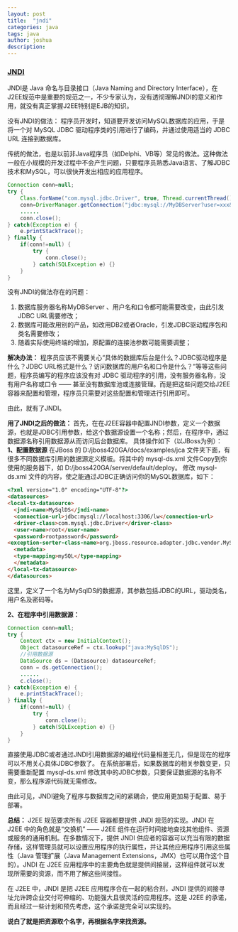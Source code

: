 ```yaml
---
layout: post
title:  "jndi"
categories: java
tags: java
author: joshua
description: 
---
```


### [JNDI](https://blog.csdn.net/wn084/article/details/80729230)

JNDI是 Java 命名与目录接口（Java Naming and Directory Interface），在J2EE规范中是重要的规范之一，不少专家认为，没有透彻理解JNDI的意义和作用，就没有真正掌握J2EE特别是EJB的知识。

没有JNDI的做法：
程序员开发时，知道要开发访问MySQL数据库的应用，于是将一个对 MySQL JDBC 驱动程序类的引用进行了编码，并通过使用适当的 JDBC URL 连接到数据库。

传统的做法，也是以前非Java程序员（如Delphi、VB等）常见的做法。这种做法一般在小规模的开发过程中不会产生问题，只要程序员熟悉Java语言、了解JDBC技术和MySQL，可以很快开发出相应的应用程序。

```java
Connection conn=null; 
try { 
	Class.forName("com.mysql.jdbc.Driver", true, Thread.currentThread().getContextClassLoader()); 
	conn=DriverManager.getConnection("jdbc:mysql://MyDBServer?user=xxx&password=xxx"); 
	...... 
	conn.close(); 
} catch(Exception e) { 
	e.printStackTrace(); 
} finally { 
	if(conn!=null) { 
		try { 
			conn.close(); 
		} catch(SQLException e) {} 
	}
}
```

没有JNDI的做法存在的问题：

1. 数据库服务器名称MyDBServer 、用户名和口令都可能需要改变，由此引发JDBC URL需要修改；
2. 数据库可能改用别的产品，如改用DB2或者Oracle，引发JDBC驱动程序包和类名需要修改；
3. 随着实际使用终端的增加，原配置的连接池参数可能需要调整；

**解决办法：**
程序员应该不需要关心“具体的数据库后台是什么？JDBC驱动程序是什么？JDBC URL格式是什么？访问数据库的用户名和口令是什么？”等等这些问题，程序员编写的程序应该没有对 JDBC 驱动程序的引用，没有服务器名称，没有用户名称或口令 —— 甚至没有数据库池或连接管理。而是把这些问题交给J2EE容器来配置和管理，程序员只需要对这些配置和管理进行引用即可。

由此，就有了JNDI。

**用了JNDI之后的做法：**
首先，在在J2EE容器中配置JNDI参数，定义一个数据源，也就是JDBC引用参数，给这个数据源设置一个名称；然后，在程序中，通过数据源名称引用数据源从而访问后台数据库。
具体操作如下（以JBoss为例）：
**1、配置数据源**
在JBoss 的 D:/jboss420GA/docs/examples/jca 文件夹下面，有很多不同数据库引用的数据源定义模板。将其中的 mysql-ds.xml 文件Copy到你使用的服务器下，如 D:/jboss420GA/server/default/deploy。
修改 mysql-ds.xml 文件的内容，使之能通过JDBC正确访问你的MySQL数据库，如下：

```html
<?xml version="1.0" encoding="UTF-8"?>
<datasources>
<local-tx-datasource>
  <jndi-name>MySqlDS</jndi-name>
  <connection-url>jdbc:mysql://localhost:3306/lw</connection-url>
  <driver-class>com.mysql.jdbc.Driver</driver-class>
  <user-name>root</user-name>
  <password>rootpassword</password>
<exception-sorter-class-name>org.jboss.resource.adapter.jdbc.vendor.MySQLExceptionSorter</exception-sorter-class-name>
  <metadata>
  <type-mapping>mySQL</type-mapping>
  </metadata>
</local-tx-datasource>
</datasources>
```


这里，定义了一个名为MySqlDS的数据源，其参数包括JDBC的URL，驱动类名，用户名及密码等。

**2、在程序中引用数据源：**

```java
Connection conn=null; 
try { 
	Context ctx = new InitialContext(); 
	Object datasourceRef = ctx.lookup("java:MySqlDS"); 
	//引用数据源 
	DataSource ds = (Datasource) datasourceRef; 
	conn = ds.getConnection(); 
	...... 
	c.close(); 
} catch(Exception e) { 
	e.printStackTrace(); 
} finally { 
	if(conn!=null) { 
		try { 
			conn.close(); 
		} catch(SQLException e) {} 
	} 
}
```

直接使用JDBC或者通过JNDI引用数据源的编程代码量相差无几，但是现在的程序可以不用关心具体JDBC参数了。
在系统部署后，如果数据库的相关参数变更，只需要重新配置 mysql-ds.xml 修改其中的JDBC参数，只要保证数据源的名称不变，那么程序源代码就无需修改。

由此可见，JNDI避免了程序与数据库之间的紧耦合，使应用更加易于配置、易于部署。


**总结：**
J2EE 规范要求所有 J2EE 容器都要提供 JNDI 规范的实现。JNDI 在 J2EE 中的角色就是“交换机” —— J2EE 组件在运行时间接地查找其他组件、资源或服务的通用机制。在多数情况下，提供 JNDI 供应者的容器可以充当有限的数据存储，这样管理员就可以设置应用程序的执行属性，并让其他应用程序引用这些属性（Java 管理扩展（Java Management Extensions，JMX）也可以用作这个目的）。JNDI 在 J2EE 应用程序中的主要角色就是提供间接层，这样组件就可以发现所需要的资源，而不用了解这些间接性。

在 J2EE 中，JNDI 是把 J2EE 应用程序合在一起的粘合剂，JNDI 提供的间接寻址允许跨企业交付可伸缩的、功能强大且很灵活的应用程序。这是 J2EE 的承诺，而且经过一些计划和预先考虑，这个承诺是完全可以实现的。

 **说白了就是把资源取个名字，再根据名字来找资源。**